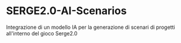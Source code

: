 # SERGE2.0-AI-Scenarios
Integrazione di un modello IA per la generazione di scenari di progetti all'interno del gioco Serge2.0
